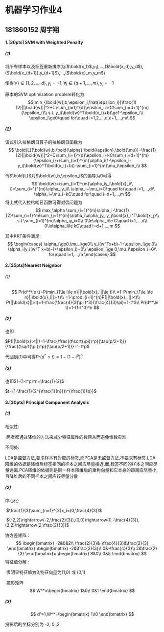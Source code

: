 #  机器学习作业4

## 181860152 周宇翔

#### 1.[30pts] SVM with Weighted Penalty

##### (1)

将所有样本以及标签重新排序为($\bold{x_1}$,$y_1$),...,($\bold{x_d},y_d$),($\bold{x_{d+1}},y_{d+1}$),...,($\bold{x}_m,y_m$)

使得$\forall i\in \{1,2,...,d\},y_i=+1,\forall j \in\{d+1,...,m\},y_j=-1$

原本的SVM optimization problem转化为:
$$
min_{\bold{w},b,\epsilon_i,\hat{\epsilon_i}}\frac{1}{2}||\bold{w}||^2+C\sum_{i=1}^{d}\epsilon_i+kC\sum_{i=d+1}^{m}{\epsilon_i}\\
s.t. y_i(\bold{w}^T\bold{x_i}+b)\ge1-\epsilon_i\\
\epsilon_i\ge0\quad for\quad i=1,2,...,d,d+1,...,m\\
$$

##### (2)

该式引入拉格朗日算子的拉格朗日函数为
$$
\bold{L}(\bold{w},b,\bold{\alpha},\bold{\epsilon},\bold{\mu})=\frac{1}{2}||\bold{w}||^2+C\sum_{i=1}^{d}\epsilon_i+kC\sum_{i=d+1}^{m}{\epsilon_i}+\sum_{i=1}^{m}\alpha_i(1-\epsilon_i-y_i(\bold{w}^T\bold{x_i}+b))-\sum_{i=1}^{m}\mu_i\epsilon_i\\
$$

令$\bold{L}$对$\bold{w},b,\epsilon_i$的偏导为0可得
$$
\bold{w}=\sum_{i=1}^{m}\alpha_iy_i\bold{x}_i\\
0=\sum_{i=1}^{m}\alpha_iy_i\\
\alpha_i+\mu_i=C\quad for\quad i=1,...,d\\
\alpha_i+\mu_i=kC\quad for\quad i=d+1,...,m
$$
将上式代入拉格朗日函数可得对偶问题为
$$
max_\alpha \sum_{i=1}^{m}\alpha_i-\frac{1}{2}\sum_{i=1}^m\sum_{j=1}^{m}\alpha_i\alpha_jy_iy_j\bold{x}_i^T\bold{x_j}\\
s.t.\sum_{i=1}^{m}\alpha_iy_i=0\\
0\le\alpha_i\le C\quad i=1,...,d\\
0\le\alpha_i\le kC\quad i=d+1,...,m
$$

其中KKT条件满足:
$$
\begin{cases}
\alpha_i\ge0,\mu_i\ge0\\
y_i(w^Tx+b)-1+\epsilon_i\ge 0\\
\alpha_i(y_i(w^T x+b)-1+\epsilon_i)=0\\
\epsilon_i\ge 0,\mu_i\epsilon_i=0\\
for\quad i=1,...,m
\end{cases}
$$


#### 2.[35pts]Nearest Neignbor

###### (1)

$$
Pr(d^*\le t)=P(min_{1\le i\le n}||\bold{x}_i||\le t)\\
=1-P(min_{1\le i\le n}||\bold{x}_i||> t)\\
=1-\prod_{i=1}^{n}P(||\bold{x}_i||>t)\\
P(||\bold{x}||>t)=1-\frac{\frac{4}{3}\pi t^3}{\frac{4}{3}\pi}=1-t^3\\
Pr(d^*\le t)=1-(1-t^3)^n
$$

##### (2)

也即

$P(||\bold{x}>t||)=1-\frac{\frac{(t\sqrt{\pi})^p}{\tau(p/2+1)}}{\frac{(\sqrt{\pi})^p}{\tau(p/2+1)}}=1-t^p$

代回到(1)中可得$Pr(d^*\le t)=1-(1-t^p)^n$

##### (3)

也即$1-(1-t^p)^n=\frac{1}{2}$

$t=(1-\frac{1}{2^{\frac{1}{n}}})^{\frac{1}{p}}$

#### 3.[30pts] Principal Component Analysis

##### (1)

相似性:

​	两者都通过降维的方法来减少特征属性的数目从而避免维数灾难

不同处:

​	LDA是监督方法,要求样本有对应的标签,而PCA是无监督方法,不要求有标签.LDA降维的依据是降维后标签相同的样本之间应尽量接近,而,标签不同的样本之间应尽量远离.PCA降维的依据则是同一样本降维后的重构向量和它本身的距离应尽量小,且降维后的不同样本之间应该尽量分散

##### (2)

中心化:

​	 $\frac{1}{3}\sum_{n=1}^{3}x_i=(0,\frac{4}{3})$

​	$(-2,2)\rightarrow(-2,\frac{2}{3}),(0,0)\rightarrow(0,-\frac{4}{3}),(2,2)\rightarrow(2,\frac{2}{3})$

协方差矩阵 :
$$
\begin{bmatrix}
-2&0&2\\
\frac{2}{3}&-\frac{4}{3}&\frac{2}{3}
\end{bmatrix}
\begin{bmatrix}
-2&\frac{2}{3}\\
0&-\frac{4}{3}\\
2&\frac{2}{3}
\end{bmatrix}=
\begin{bmatrix}
8&0\\
0&8
\end{bmatrix}
$$
特征值分解 :

​			很明显特征值为8,特征向量为(1,0) 或 (0,1)

​			投影矩阵
$$
W^*=\begin{bmatrix}
1&0\\
0&1
\end{bmatrix}
$$

##### (3)

$$
d'=1,W^*=\begin{bmatrix}
1\\0
\end{bmatrix}
$$



投影后的坐标分别为 -2, 0 ,2

